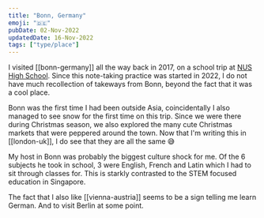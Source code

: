 ```yaml
---
title: "Bonn, Germany"
emoji: "🇩🇪"
pubDate: 02-Nov-2022
updatedDate: 16-Nov-2022
tags: ["type/place"]
---
```


I visited [[bonn-germany]] all the way back in 2017, on a school trip at [NUS High School](https://www.nushigh.edu.sg/). Since this note-taking practice was started in 2022, I do not have much recollection of takeways from Bonn, beyond the fact that it was a cool place.

Bonn was the first time I had been outside Asia, coincidentally I also managed to see snow for the first time on this trip. Since we were there during Christmas season, we also explored the many cute Christmas markets that were peppered around the town. Now that I'm writing this in [[london-uk]], I do see that they are all the same 😅

My host in Bonn was probably the biggest culture shock for me. Of the 6 subjects he took in school, 3 were English, French and Latin which I had to sit through classes for. This is starkly contrasted to the STEM focused education in Singapore.

The fact that I also like [[vienna-austria]] seems to be a sign telling me learn German. And to visit Berlin at some point.
